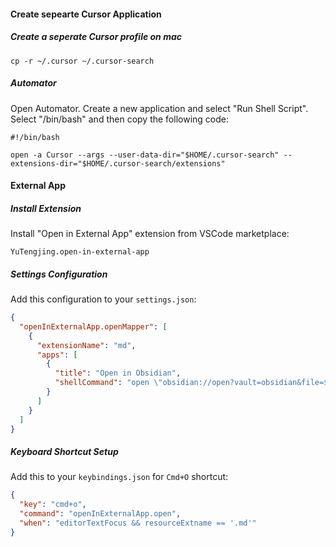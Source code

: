 #### Create sepearte Cursor Application

##### Create a seperate Cursor profile on mac

```shell
cp -r ~/.cursor ~/.cursor-search
```

##### Automator

Open Automator. Create a new application and select "Run Shell Script". Select "/bin/bash" and then copy the following code:

```shell
#!/bin/bash

open -a Cursor --args --user-data-dir="$HOME/.cursor-search" --extensions-dir="$HOME/.cursor-search/extensions"
```

#### External App

##### Install Extension

Install "Open in External App" extension from VSCode marketplace:

```
YuTengjing.open-in-external-app
```

##### Settings Configuration

Add this configuration to your `settings.json`:

```json
{
  "openInExternalApp.openMapper": [
    {
      "extensionName": "md",
      "apps": [
        {
          "title": "Open in Obsidian",
          "shellCommand": "open \"obsidian://open?vault=obsidian&file=${fileBasenameNoExtension}\""
        }
      ]
    }
  ]
}
```

##### Keyboard Shortcut Setup

Add this to your `keybindings.json` for `Cmd+O` shortcut:

```json
{
  "key": "cmd+o",
  "command": "openInExternalApp.open",
  "when": "editorTextFocus && resourceExtname == '.md'"
}
```
